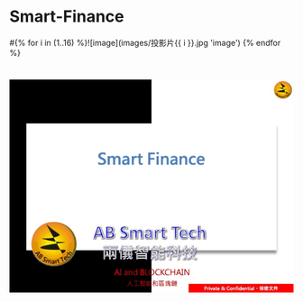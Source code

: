 # Smart-Finance
#{% for i in (1..16) %}![image](images/投影片{{ i }}.jpg 'image') {% endfor %}
#
![image](/images/投影片01.jpg)
